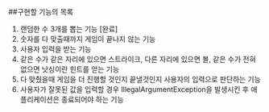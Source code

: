 ##구현할 기능의 목록
1. 랜덤한 수 3개를 뽑는 기능 [완료]
2. 숫자를 다 맞출때까지 게임이 끝나지 않는 기능
3. 사용자 입력을 받는 기능
4. 같은 수가 같은 자리에 있으면 스트라이크, 다른 자리에 있으면 볼, 같은 수가 전혀 없으면 낫싱이란 힌트를 얻는 기능
5. 다 맞췄을때 게임을 더 진행할 것인지 끝낼것인지 사용자의 입력으로 판단하는 기능
6. 사용자가 잘못된 값을 입력할 경우 IllegalArgumentException을 발생시킨 후 애플리케이션은 종료되어야 하는 기능